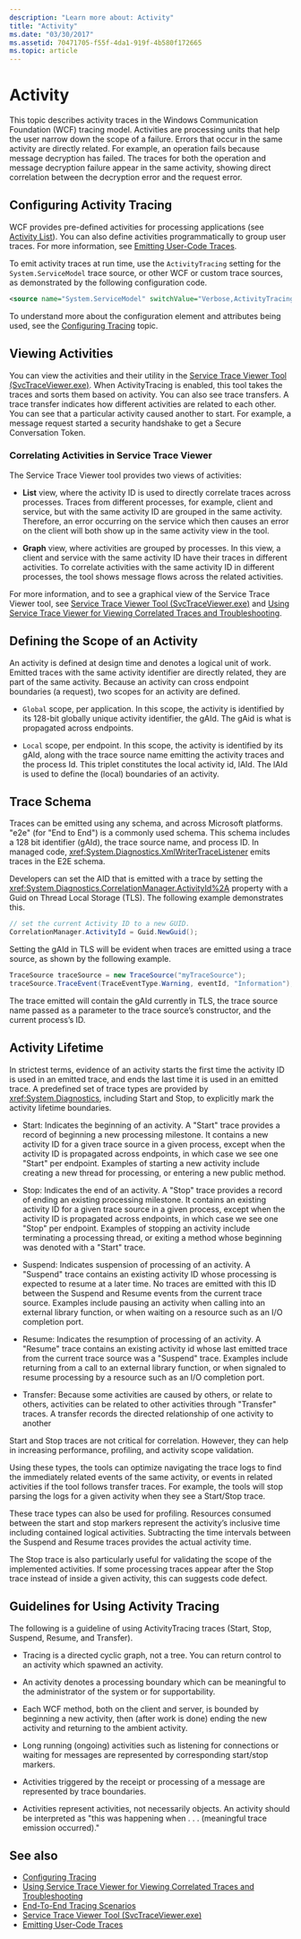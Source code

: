 ```yaml
---
description: "Learn more about: Activity"
title: "Activity"
ms.date: "03/30/2017"
ms.assetid: 70471705-f55f-4da1-919f-4b580f172665
ms.topic: article
---
```

# Activity

This topic describes activity traces in the Windows Communication Foundation (WCF) tracing model. Activities are processing units that help the user narrow down the scope of a failure. Errors that occur in the same activity are directly related. For example, an operation fails because message decryption has failed. The traces for both the operation and message decryption failure appear in the same activity, showing direct correlation between the decryption error and the request error.  
  
## Configuring Activity Tracing  

 WCF provides pre-defined activities for processing applications (see [Activity List](activity-list.md)). You can also define activities programmatically to group user traces. For more information, see [Emitting User-Code Traces](emitting-user-code-traces.md).  
  
 To emit activity traces at run time, use the `ActivityTracing` setting for the `System.ServiceModel` trace source, or other WCF or custom trace sources, as demonstrated by the following configuration code.  
  
```xml  
<source name="System.ServiceModel" switchValue="Verbose,ActivityTracing">  
```  
  
 To understand more about the configuration element and attributes being used, see the [Configuring Tracing](configuring-tracing.md) topic.  
  
## Viewing Activities  

 You can view the activities and their utility in the [Service Trace Viewer Tool (SvcTraceViewer.exe)](../../service-trace-viewer-tool-svctraceviewer-exe.md). When ActivityTracing is enabled, this tool takes the traces and sorts them based on activity. You can also see trace transfers. A trace transfer indicates how different activities are related to each other. You can see that a particular activity caused another to start. For example, a message request started a security handshake to get a Secure Conversation Token.  
  
### Correlating Activities in Service Trace Viewer  

 The Service Trace Viewer tool provides two views of activities:  
  
- **List** view, where the activity ID is used to directly correlate traces across processes. Traces from different processes, for example, client and service, but with the same activity ID are grouped in the same activity. Therefore, an error occurring on the service which then causes an error on the client will both show up in the same activity view in the tool.  
  
- **Graph** view, where activities are grouped by processes. In this view, a client and service with the same activity ID have their traces in different activities. To correlate activities with the same activity ID in different processes, the tool shows message flows across the related activities.  
  
 For more information, and to see a graphical view of the Service Trace Viewer tool, see [Service Trace Viewer Tool (SvcTraceViewer.exe)](../../service-trace-viewer-tool-svctraceviewer-exe.md) and [Using Service Trace Viewer for Viewing Correlated Traces and Troubleshooting](using-service-trace-viewer-for-viewing-correlated-traces-and-troubleshooting.md).  
  
## Defining the Scope of an Activity  

 An activity is defined at design time and denotes a logical unit of work. Emitted traces with the same activity identifier are directly related, they are part of the same activity. Because an activity can cross endpoint boundaries (a request), two scopes for an activity are defined.  
  
- `Global` scope, per application. In this scope, the activity is identified by its 128-bit globally unique activity identifier, the gAId. The gAid is what is propagated across endpoints.  
  
- `Local` scope, per endpoint. In this scope, the activity is identified by its gAId, along with the trace source name emitting the activity traces and the process Id. This triplet constitutes the local activity id, lAId. The lAId is used to define the (local) boundaries of an activity.  
  
## Trace Schema  

 Traces can be emitted using any schema, and across Microsoft platforms. "e2e" (for "End to End") is a commonly used schema. This schema includes a 128 bit identifier (gAId), the trace source name, and process ID. In managed code, <xref:System.Diagnostics.XmlWriterTraceListener> emits traces in the E2E schema.  
  
 Developers can set the AID that is emitted with a trace by setting the <xref:System.Diagnostics.CorrelationManager.ActivityId%2A> property with a Guid on Thread Local Storage (TLS). The following example demonstrates this.  
  
```csharp
// set the current Activity ID to a new GUID.  
CorrelationManager.ActivityId = Guid.NewGuid();  
```
  
 Setting the gAId in TLS will be evident when traces are emitted using a trace source, as shown by the following example.  
  
```csharp
TraceSource traceSource = new TraceSource("myTraceSource");  
traceSource.TraceEvent(TraceEventType.Warning, eventId, "Information");  
```  
  
 The trace emitted will contain the gAId currently in TLS, the trace source name passed as a parameter to the trace source’s constructor, and the current process’s ID.  
  
## Activity Lifetime  

 In strictest terms, evidence of an activity starts the first time the activity ID is used in an emitted trace, and ends the last time it is used in an emitted trace. A predefined set of trace types are provided by <xref:System.Diagnostics>, including Start and Stop, to explicitly mark the activity lifetime boundaries.  
  
- Start: Indicates the beginning of an activity. A "Start" trace provides a record of beginning a new processing milestone. It contains a new activity ID for a given trace source in a given process, except when the activity ID is propagated across endpoints, in which case we see one "Start" per endpoint. Examples of starting a new activity include creating a new thread for processing, or entering a new public method.  
  
- Stop: Indicates the end of an activity. A "Stop" trace provides a record of ending an existing processing milestone. It contains an existing activity ID for a given trace source in a given process, except when the activity ID is propagated across endpoints, in which case we see one "Stop" per endpoint.  Examples of stopping an activity include terminating a processing thread, or exiting a method whose beginning was denoted with a "Start" trace.  
  
- Suspend: Indicates suspension of processing of an activity. A "Suspend" trace contains an existing activity ID whose processing is expected to resume at a later time. No traces are emitted with this ID between the Suspend and Resume events from the current trace source. Examples include pausing an activity when calling into an external library function, or when waiting on a resource such as an I/O completion port.  
  
- Resume: Indicates the resumption of processing of an activity. A "Resume" trace contains an existing activity id whose last emitted trace from the current trace source was a "Suspend" trace. Examples include returning from a call to an external library function, or when signaled to resume processing by a resource such as an I/O completion port.  
  
- Transfer: Because some activities are caused by others, or relate to others, activities can be related to other activities through "Transfer" traces. A transfer records the directed relationship of one activity to another  
  
 Start and Stop traces are not critical for correlation. However, they can help in increasing performance, profiling, and activity scope validation.  
  
 Using these types, the tools can optimize navigating the trace logs to find the immediately related events of the same activity, or events in related activities if the tool follows transfer traces. For example, the tools will stop parsing the logs for a given activity when they see a Start/Stop trace.  
  
 These trace types can also be used for profiling. Resources consumed between the start and stop markers represent the activity’s inclusive time including contained logical activities. Subtracting the time intervals between the Suspend and Resume traces provides the actual activity time.  
  
 The Stop trace is also particularly useful for validating the scope of the implemented activities. If some processing traces appear after the Stop trace instead of inside a given activity, this can suggests code defect.  
  
## Guidelines for Using Activity Tracing  

 The following is a guideline of using ActivityTracing traces (Start, Stop, Suspend, Resume, and Transfer).  
  
- Tracing is a directed cyclic graph, not a tree. You can return control to an activity which spawned an activity.  
  
- An activity denotes a processing boundary which can be meaningful to the administrator of the system or for supportability.  
  
- Each WCF method, both on the client and server, is bounded by beginning a new activity, then (after work is done) ending the new activity and returning to the ambient activity.  
  
- Long running (ongoing) activities such as listening for connections or waiting for messages are represented by corresponding start/stop markers.  
  
- Activities triggered by the receipt or processing of a message are represented by trace boundaries.  
  
- Activities represent activities, not necessarily objects. An activity should be interpreted as "this was happening when . . . (meaningful trace emission occurred)."  
  
## See also

- [Configuring Tracing](configuring-tracing.md)
- [Using Service Trace Viewer for Viewing Correlated Traces and Troubleshooting](using-service-trace-viewer-for-viewing-correlated-traces-and-troubleshooting.md)
- [End-To-End Tracing Scenarios](end-to-end-tracing-scenarios.md)
- [Service Trace Viewer Tool (SvcTraceViewer.exe)](../../service-trace-viewer-tool-svctraceviewer-exe.md)
- [Emitting User-Code Traces](emitting-user-code-traces.md)
